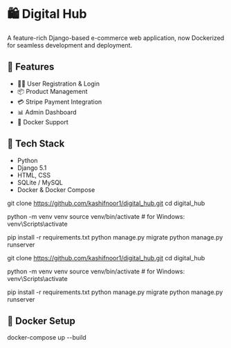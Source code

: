 # 🛍️ Digital Hub

A feature-rich Django-based e-commerce web application, now Dockerized for seamless development and deployment.

## 🚀 Features

- 🧑‍💻 User Registration & Login
- 📦 Product Management
- 💳 Stripe Payment Integration
- 📊 Admin Dashboard
- 🐳 Docker Support

## 🧰 Tech Stack

- Python
- Django 5.1
- HTML, CSS
- SQLite / MySQL
- Docker & Docker Compose

git clone https://github.com/kashifnoor1/digital_hub.git
cd digital_hub

python -m venv venv
source venv/bin/activate  # for Windows: venv\Scripts\activate

pip install -r requirements.txt
python manage.py migrate
python manage.py runserver


git clone https://github.com/kashifnoor1/digital_hub.git
cd digital_hub

python -m venv venv
source venv/bin/activate  # for Windows: venv\Scripts\activate

pip install -r requirements.txt
python manage.py migrate
python manage.py runserver


## 🐳 Docker Setup

docker-compose up --build




